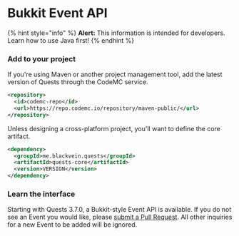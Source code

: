 # Bukkit Event API

{% hint style="info" %}
**Alert:** This information is intended for developers. Learn how to use Java first!
{% endhint %}

### Add to your project

If you're using Maven or another project management tool, add the latest version of Quests through the CodeMC service.

```xml
<repository>
  <id>codemc-repo</id>
  <url>https://repo.codemc.io/repository/maven-public/</url>
</repository>
```

Unless designing a cross-platform project, you'll want to define the core artifact.

```xml
<dependency>
  <groupId>me.blackvein.quests</groupId>
  <artifactId>quests-core</artifactId>
  <version>VERSION</version>
</dependency>
```

### Learn the interface

Starting with Quests 3.7.0, a Bukkit-style Event API is available. If you do not see an Event you would like, please [submit a Pull Request](https://github.com/PikaMug/Quests/pulls). All other inquiries for a new Event to be added will be ignored.
